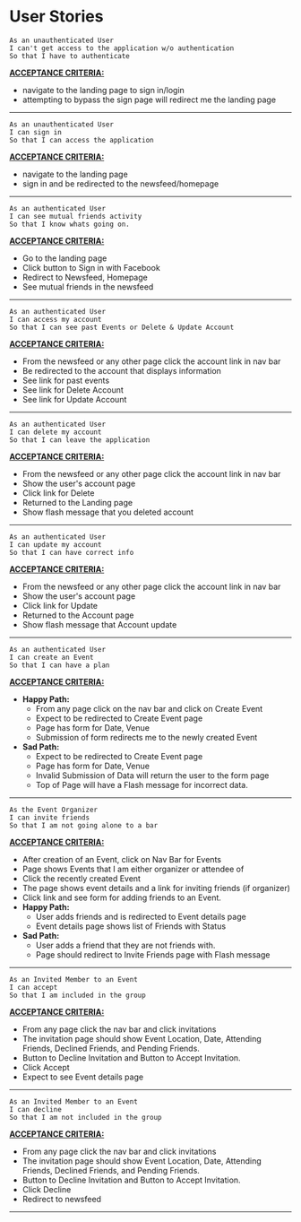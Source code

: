 # User Stories

```
As an unauthenticated User
I can't get access to the application w/o authentication
So that I have to authenticate
```
**<u>ACCEPTANCE CRITERIA:</u>**
* navigate to the landing page to sign in/login
* attempting to bypass the sign page will redirect me the landing page

-------
```
As an unauthenticated User
I can sign in
So that I can access the application
```
**<u>ACCEPTANCE CRITERIA:</u>**
* navigate to the landing page
* sign in and be redirected to the newsfeed/homepage

------
```
As an authenticated User
I can see mutual friends activity
So that I know whats going on.
```
**<u>ACCEPTANCE CRITERIA:</u>**
* Go to the landing page
* Click button to Sign in with Facebook
* Redirect to Newsfeed, Homepage
* See mutual friends in the newsfeed

------
```
As an authenticated User
I can access my account
So that I can see past Events or Delete & Update Account
```
**<u>ACCEPTANCE CRITERIA:</u>**
* From the newsfeed or any other page click the account link in nav bar
* Be redirected to the account that displays information
* See link for past events
* See link for Delete Account
* See link for Update Account

------
```
As an authenticated User
I can delete my account
So that I can leave the application
```
**<u>ACCEPTANCE CRITERIA:</u>**
* From the newsfeed or any other page click the account link in nav bar
* Show the user's account page
* Click link for Delete
* Returned to the Landing page
* Show flash message that you deleted account

--------
```
As an authenticated User
I can update my account
So that I can have correct info
```
**<u>ACCEPTANCE CRITERIA:</u>**
* From the newsfeed or any other page click the account link in nav bar
* Show the user's account page
* Click link for Update
* Returned to the Account page
* Show flash message that Account update
--------
```
As an authenticated User
I can create an Event
So that I can have a plan
```
**<u>ACCEPTANCE CRITERIA:</u>**
* **Happy Path:**
  * From any page click on the nav bar and click on Create Event
  * Expect to be redirected to Create Event page
  * Page has form for Date, Venue
  * Submission of form redirects me to the newly created Event
* **Sad Path:**
  * Expect to be redirected to Create Event page
  * Page has form for Date, Venue
  * Invalid Submission of Data will return the user to the form page
  * Top of Page will have a Flash message for incorrect data.
---------
```
As the Event Organizer
I can invite friends
So that I am not going alone to a bar
```
**<u>ACCEPTANCE CRITERIA:</u>**
* After creation of an Event, click on Nav Bar for Events
* Page shows Events that I am either organizer or attendee of
* Click the recently created Event
* The page shows event details and a link for inviting friends (if organizer)
* Click link and see form for adding friends to an Event.
* **Happy Path:**
  * User adds friends and is redirected to Event details page
  * Event details page shows list of Friends with Status
* **Sad Path:**
  * User adds a friend that they are not friends with.
  * Page should redirect to Invite Friends page with Flash message
----------
```
As an Invited Member to an Event
I can accept
So that I am included in the group
```
**<u>ACCEPTANCE CRITERIA:</u>**
* From any page click the nav bar and click invitations
* The invitation page should show Event Location, Date, Attending Friends, Declined Friends, and Pending Friends.
* Button to Decline Invitation and Button to Accept Invitation.
* Click Accept
* Expect to see Event details page
-------
```
As an Invited Member to an Event
I can decline
So that I am not included in the group
```
**<u>ACCEPTANCE CRITERIA:</u>**
* From any page click the nav bar and click invitations
* The invitation page should show Event Location, Date, Attending Friends, Declined Friends, and Pending Friends.
* Button to Decline Invitation and Button to Accept Invitation.
* Click Decline
* Redirect to newsfeed

-------
